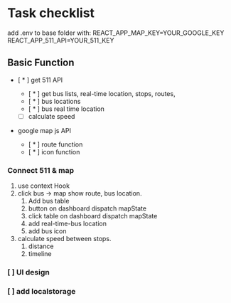 # Task checklist

add .env to base folder with:
REACT_APP_MAP_KEY=YOUR_GOOGLE_KEY
REACT_APP_511_API=YOUR_511_KEY

## Basic Function

- [ * ] get 511 API

  - [ * ] get bus lists, real-time location, stops, routes,
  - [ * ] bus locations
  - [ * ] bus real time location
  - [ ] calculate speed

- google map js API
  - [ * ] route function
  - [ * ] icon function

### Connect 511 & map

1. use context Hook
2. click bus -> map show route, bus location.
   1. Add bus table
   2. button on dashboard dispatch mapState
   3. click table on dashboard dispatch mapState
   4. add real-time-bus location
   5. add bus icon
3. calculate speed between stops.
   1. distance
   2. timeline

### [ ] UI design

### [ ] add localstorage
